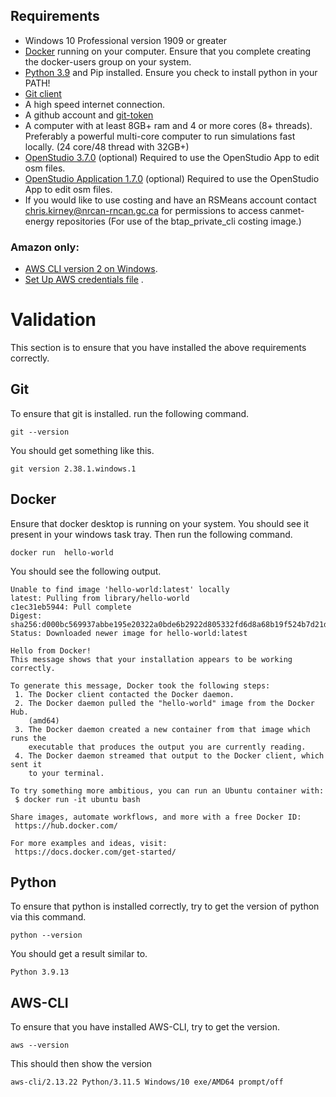 ## Requirements
* Windows 10 Professional version 1909 or greater 
* [Docker](https://docs.docker.com/desktop/install/windows-install/) running on your computer. Ensure that you complete creating the docker-users group on your system.
* [Python 3.9](https://www.python.org/ftp/python/3.9.13/python-3.9.13-amd64.exe) and Pip installed.  Ensure you check to install python in your PATH!
* [Git client](https://git-scm.com/downloads)
* A high speed internet connection.
* A github account and [git-token](https://docs.github.com/en/github/authenticating-to-github/creating-a-personal-access-token)
* A computer with at least 8GB+ ram and 4 or more cores (8+ threads). Preferably a powerful multi-core computer to run simulations fast locally. (24 core/48 thread with 32GB+) 
* [OpenStudio 3.7.0](https://github.com/NREL/OpenStudio/releases/tag/v3.7.0) (optional) Required to use the OpenStudio App to edit osm files.
* [OpenStudio Application 1.7.0](https://github.com/openstudiocoalition/OpenStudioApplication/releases) (optional) Required to use the OpenStudio App to edit osm files.
* If you would like to use costing and have an RSMeans account contact chris.kirney@nrcan-rncan.gc.ca for permissions to access canmet-energy repositories (For use of the btap_private_cli costing image.)
### Amazon only:
* [AWS CLI version 2 on Windows](https://docs.aws.amazon.com/cli/latest/userguide/install-cliv2-windows.html).
* [Set Up AWS credentials file](https://docs.aws.amazon.com/cli/latest/userguide/cli-configure-files.html) . 


# Validation

This section is to ensure that you have installed the above requirements correctly. 

## Git
To ensure that git is installed. run the following command. 
```
git --version
```

You should get something like this. 
```
git version 2.38.1.windows.1
```

## Docker
Ensure that docker desktop is running on your system.  You should see it present in your windows task tray.  Then run the following command. 

```
docker run  hello-world
```

You should see the following output.

```
Unable to find image 'hello-world:latest' locally
latest: Pulling from library/hello-world
c1ec31eb5944: Pull complete
Digest: sha256:d000bc569937abbe195e20322a0bde6b2922d805332fd6d8a68b19f524b7d21d
Status: Downloaded newer image for hello-world:latest

Hello from Docker!
This message shows that your installation appears to be working correctly.

To generate this message, Docker took the following steps:
 1. The Docker client contacted the Docker daemon.
 2. The Docker daemon pulled the "hello-world" image from the Docker Hub.
    (amd64)
 3. The Docker daemon created a new container from that image which runs the
    executable that produces the output you are currently reading.
 4. The Docker daemon streamed that output to the Docker client, which sent it
    to your terminal.

To try something more ambitious, you can run an Ubuntu container with:
 $ docker run -it ubuntu bash

Share images, automate workflows, and more with a free Docker ID:
 https://hub.docker.com/

For more examples and ideas, visit:
 https://docs.docker.com/get-started/
```

## Python
To ensure that python is installed correctly, try to get the version of python via this command. 
```
python --version
```
You should get a result similar to. 
```
Python 3.9.13
```
## AWS-CLI
To ensure that you have installed AWS-CLI, try to get the version. 

```
aws --version
```

This should then show the version

```
aws-cli/2.13.22 Python/3.11.5 Windows/10 exe/AMD64 prompt/off
```
